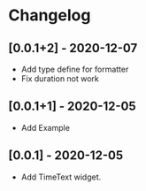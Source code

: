 # Changelog

## [0.0.1+2] - 2020-12-07

- Add type define for formatter
- Fix duration not work

## [0.0.1+1] - 2020-12-05

- Add Example

## [0.0.1] - 2020-12-05

- Add TimeText widget.
